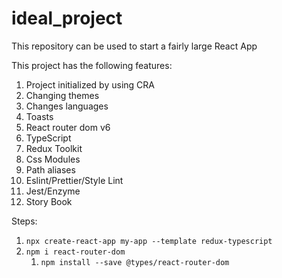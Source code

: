 # ideal_project
This repository can be used to start a fairly large React App

This project has the following features:
1. Project initialized by using CRA
2. Changing themes
3. Changes languages
4. Toasts
5. React router dom v6
6. TypeScript
7. Redux Toolkit
8. Css Modules
9. Path aliases
10. Eslint/Prettier/Style Lint
11. Jest/Enzyme
12. Story Book

Steps:
1. `npx create-react-app my-app --template redux-typescript`
2. `npm i react-router-dom`
   1. `npm install --save @types/react-router-dom`